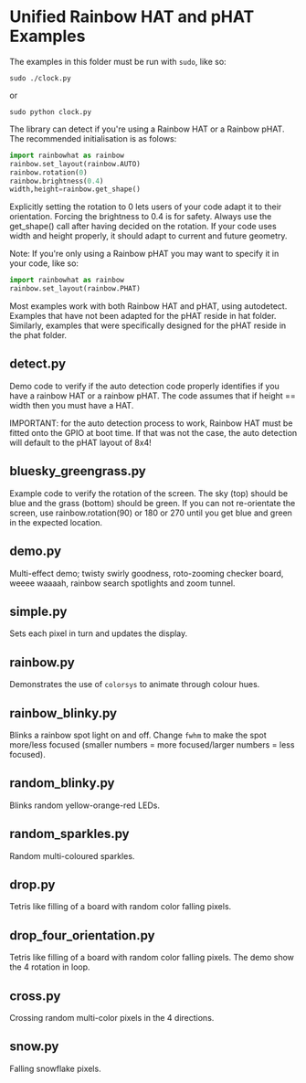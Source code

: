 Unified Rainbow HAT and pHAT Examples
======================================

The examples in this folder must be run with `sudo`, like so:

    sudo ./clock.py

or

    sudo python clock.py


The library can detect if you're using a Rainbow HAT or a Rainbow pHAT.
The recommended initialisation is as folows:

```python
import rainbowhat as rainbow
rainbow.set_layout(rainbow.AUTO)
rainbow.rotation(0)
rainbow.brightness(0.4)
width,height=rainbow.get_shape()
```

Explicitly setting the rotation to 0 lets users of your code adapt it to their orientation. Forcing the brightness to 0.4 is for safety. Always use the get_shape() call after having decided on the rotation. If your code uses width and height properly, it should adapt to current and future geometry.

Note: If you're only using a Rainbow pHAT you may want to specify it in your code, like so:

```python
import rainbowhat as rainbow
rainbow.set_layout(rainbow.PHAT)
```

Most examples work with both Rainbow HAT and pHAT, using autodetect. Examples that have not been adapted for the pHAT reside in hat folder. Similarly, examples that were specifically designed for the pHAT reside in the phat folder.


detect.py
---------

Demo code to verify if the auto detection code properly identifies if you have a rainbow HAT or a rainbow pHAT. The code assumes that if height == width then you must have a HAT.

IMPORTANT: for the auto detection process to work, Rainbow HAT must be fitted onto the GPIO at boot time. If that was not the case, the auto detection will default to the pHAT layout of 8x4!


bluesky_greengrass.py
---------------------

Example code to verify the rotation of the screen. The sky (top) should be blue and the grass (bottom) should be green.
If you can not re-orientate the screen, use rainbow.rotation(90) or 180 or 270 until you get blue and green in the expected location.


demo.py
-------

Multi-effect demo;  twisty swirly goodness, roto-zooming checker board, weeee waaaah, rainbow search spotlights and zoom tunnel.


simple.py
---------

Sets each pixel in turn and updates the display.


rainbow.py
----------

Demonstrates the use of `colorsys` to animate through colour hues.


rainbow_blinky.py
-----------------

Blinks a rainbow spot light on and off. Change `fwhm` to make the spot more/less focused (smaller numbers = more focused/larger numbers = less focused).


random_blinky.py
----------------

Blinks random yellow-orange-red LEDs.


random_sparkles.py
------------------

Random multi-coloured sparkles.


drop.py
-------

Tetris like filling of a board with random color falling pixels.


drop_four_orientation.py
------------------------

Tetris like filling of a board with random color falling pixels. The demo show the 4 rotation in loop.


cross.py
--------

Crossing random multi-color pixels in the 4 directions.


snow.py
-------

Falling snowflake pixels.



